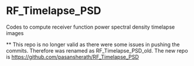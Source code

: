# RF_Timelapse_PSD
Codes to compute receiver function power spectral density timelapse images


** This repo is no longer valid as there were some issues in pushing the commits. Therefore was renamed as RF_Timelapse_PSD_old. The new repo is https://github.com/pasansherath/RF_Timelapse_PSD

